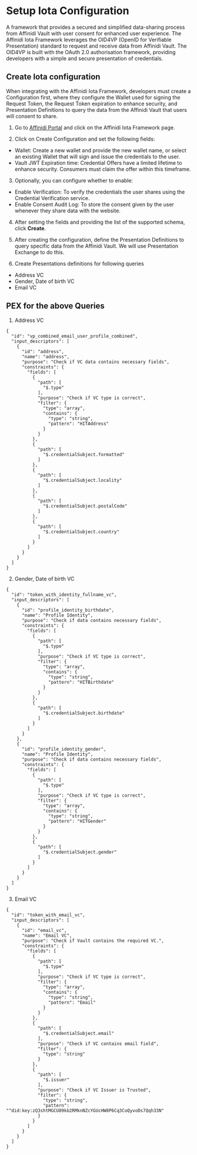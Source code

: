 # Setup Iota Configuration

A framework that provides a secured and simplified data-sharing process from Affinidi Vault with user consent for enhanced user experience.
The Affinidi Iota Framework leverages the OID4VP (OpenID for Verifiable Presentation) standard to request and receive data from Affinidi Vault. The OID4VP is built with the OAuth 2.0 authorisation framework, providing developers with a simple and secure presentation of credentials.

## Create Iota configuration

When integrating with the Affinidi Iota Framework, developers must create a Configuration first, where they configure the Wallet used for signing the Request Token, the Request Token expiration to enhance security, and Presentation Definitions to query the data from the Affinidi Vault that users will consent to share.

1. Go to [Affinidi Portal](https://portal.affinidi.com/login) and click on the Affinidi Iota Framework page.

2. Click on Create Configuration and set the following fields:
  - Wallet: Create a new wallet and provide the new wallet name, or select an existing Wallet that will sign and issue the credentials to the user.
  - Vault JWT Expiration time: Credential Offers have a limited lifetime to enhance security. Consumers must claim the offer within this timeframe.

3. Optionally, you can configure whether to enable:

  - Enable Verification: To verify the credentials the user shares using the Credential Verification service.
  - Enable Consent Audit Log: To store the consent given by the user whenever they share data with the website.

4. After setting the fields and providing the list of the supported schema, click **Create**.

5. After creating the configuration, define the Presentation Definitions to query specific data from the Affinidi Vault. We will use Presentation Exchange to do this.

6. Create Presentations definitions for following queries
  - Address VC
  - Gender, Date of birth VC
  - Email VC



## PEX for the above Queries

1. Address VC

```
{
  "id": "vp_combined_email_user_profile_combined",
  "input_descriptors": [
    {
      "id": "address",
      "name": "address",
      "purpose": "Check if VC data contains necessary fields",
      "constraints": {
        "fields": [
          {
            "path": [
              "$.type"
            ],
            "purpose": "Check if VC type is correct",
            "filter": {
              "type": "array",
              "contains": {
                "type": "string",
                "pattern": "HITAddress"
              }
            }
          },
          {
            "path": [
              "$.credentialSubject.formatted"
            ]
          },
          {
            "path": [
              "$.credentialSubject.locality"
            ]
          },
          {
            "path": [
              "$.credentialSubject.postalCode"
            ]
          },
          {
            "path": [
              "$.credentialSubject.country"
            ]
          }
        ]
      }
    }
  ]
}
```

2. Gender, Date of birth VC

```
{
  "id": "token_with_identity_fullname_vc",
  "input_descriptors": [
    {
      "id": "profile_identity_birthdate",
      "name": "Profile Identity",
      "purpose": "Check if data contains necessary fields",
      "constraints": {
        "fields": [
          {
            "path": [
              "$.type"
            ],
            "purpose": "Check if VC type is correct",
            "filter": {
              "type": "array",
              "contains": {
                "type": "string",
                "pattern": "HITBirthdate"
              }
            }
          },
          {
            "path": [
              "$.credentialSubject.birthdate"
            ]
          }
        ]
      }
    },
    {
      "id": "profile_identity_gender",
      "name": "Profile Identity",
      "purpose": "Check if data contains necessary fields",
      "constraints": {
        "fields": [
          {
            "path": [
              "$.type"
            ],
            "purpose": "Check if VC type is correct",
            "filter": {
              "type": "array",
              "contains": {
                "type": "string",
                "pattern": "HITGender"
              }
            }
          },
          {
            "path": [
              "$.credentialSubject.gender"
            ]
          }
        ]
      }
    }
  ]
}
```

3. Email VC

```
{
  "id": "token_with_email_vc",
  "input_descriptors": [
    {
      "id": "email_vc",
      "name": "Email VC",
      "purpose": "Check if Vault contains the required VC.",
      "constraints": {
        "fields": [
          {
            "path": [
              "$.type"
            ],
            "purpose": "Check if VC type is correct",
            "filter": {
              "type": "array",
              "contains": {
                "type": "string",
                "pattern": "Email"
              }
            }
          },
          {
            "path": [
              "$.credentialSubject.email"
            ],
            "purpose": "Check if VC contains email field",
            "filter": {
              "type": "string"
            }
          },
          {
            "path": [
              "$.issuer"
            ],
            "purpose": "Check if VC Issuer is Trusted",
            "filter": {
              "type": "string",
              "pattern": "^did:key:zQ3shtMGCU89kb2RMknNZcYGUcHW8P6Cq3CoQyvoDs7Qqh33N"
            }
          }
        ]
      }
    }
  ]
}
```